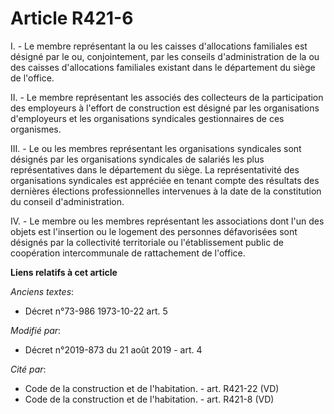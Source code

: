 # Article R421-6

I. - Le membre représentant la ou les caisses d'allocations familiales est désigné par le ou, conjointement, par les conseils
d'administration de la ou des caisses d'allocations familiales existant dans le département du siège de l'office. 

II. - Le membre représentant les associés des collecteurs de la participation des employeurs à l'effort de construction est
désigné par les organisations d'employeurs et les organisations syndicales gestionnaires de ces organismes. 

III. - Le ou les membres représentant les organisations syndicales sont désignés par les organisations syndicales de salariés
les plus représentatives dans le département du siège. La représentativité des organisations syndicales est appréciée en
tenant compte des résultats des dernières élections professionnelles intervenues à la date de la constitution du conseil
d'administration. 

IV. - Le membre ou les membres représentant les associations dont l'un des objets est l'insertion ou le logement des
personnes défavorisées sont désignés par la collectivité territoriale ou l'établissement public de coopération intercommunale
de rattachement de l'office.

**Liens relatifs à cet article**

_Anciens textes_:

  - Décret n°73-986 1973-10-22 art. 5

_Modifié par_:

  - Décret n°2019-873 du 21 août 2019 - art. 4

_Cité par_:

  - Code de la construction et de l'habitation. - art. R421-22 (VD)
  - Code de la construction et de l'habitation. - art. R421-8 (VD)
